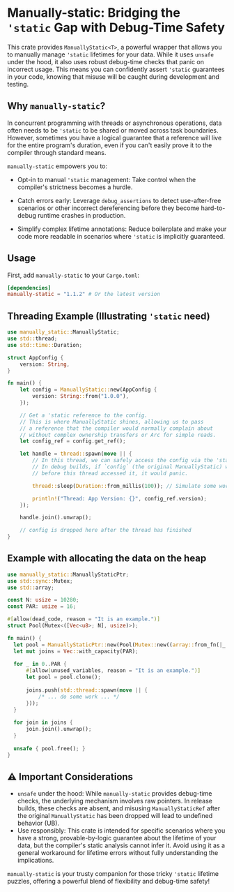 # Manually-static: Bridging the `'static` Gap with Debug-Time Safety

This crate provides `ManuallyStatic<T>`,
a powerful wrapper that allows you to manually manage `'static` lifetimes for your data.
While it uses `unsafe` under the hood, it also uses robust debug-time checks that panic on incorrect usage.
This means you can confidently assert `'static` guarantees in your code,
knowing that misuse will be caught during development and testing.

## Why `manually-static`?
In concurrent programming with threads or asynchronous operations, data often needs to be `'static` to
be shared or moved across task boundaries.
However, sometimes you have a logical
guarantee that a reference will live for the entire program's duration,
even if you can't easily prove it to the compiler through standard means.

`manually-static` empowers you to:

- Opt-in to manual `'static` management: Take control when the compiler's strictness becomes a hurdle.

- Catch errors early: Leverage `debug_assertions` to detect use-after-free scenarios or other incorrect
  dereferencing before they become hard-to-debug runtime crashes in production.

- Simplify complex lifetime annotations: Reduce boilerplate and make your code more readable in scenarios
  where `'static` is implicitly guaranteed.

## Usage

First, add `manually-static` to your `Cargo.toml`:

```toml
[dependencies]
manually-static = "1.1.2" # Or the latest version
```

## Threading Example (Illustrating `'static` need)

```rust
use manually_static::ManuallyStatic;
use std::thread;
use std::time::Duration;

struct AppConfig {
    version: String,
}

fn main() {
    let config = ManuallyStatic::new(AppConfig {
        version: String::from("1.0.0"),
    });

    // Get a 'static reference to the config.
    // This is where ManuallyStatic shines, allowing us to pass
    // a reference that the compiler would normally complain about
    // without complex ownership transfers or Arc for simple reads.
    let config_ref = config.get_ref();

    let handle = thread::spawn(move || {
        // In this thread, we can safely access the config via the 'static reference.
        // In debug builds, if `config` (the original ManuallyStatic) was dropped
        // before this thread accessed it, it would panic.

        thread::sleep(Duration::from_millis(100)); // Simulate some work

        println!("Thread: App Version: {}", config_ref.version);
    });

    handle.join().unwrap();

    // config is dropped here after the thread has finished
}
```

## Example with allocating the data on the heap

```rust
use manually_static::ManuallyStaticPtr;
use std::sync::Mutex;
use std::array;

const N: usize = 10280;
const PAR: usize = 16;

#[allow(dead_code, reason = "It is an example.")]
struct Pool(Mutex<([Vec<u8>; N], usize)>);

fn main() {
  let pool = ManuallyStaticPtr::new(Pool(Mutex::new((array::from_fn(|_| Vec::new()), 0))));
  let mut joins = Vec::with_capacity(PAR);
  
  for _ in 0..PAR {
      #[allow(unused_variables, reason = "It is an example.")]
      let pool = pool.clone();
  
      joins.push(std::thread::spawn(move || {
          /* ... do some work ... */
      }));
  }
  
  for join in joins {
      join.join().unwrap();
  }
  
  unsafe { pool.free(); }
}
```

## ⚠️ Important Considerations

- `unsafe` under the hood: While `manually-static` provides debug-time checks, 
  the underlying mechanism involves raw pointers.
  In release builds, these checks are absent,
  and misusing `ManuallyStaticRef` after the original `ManuallyStatic` has been dropped
  will lead to undefined behavior (UB).
- Use responsibly: This crate is intended for specific scenarios where you have a strong,
  provable-by-logic guarantee about the lifetime of your data,
  but the compiler's static analysis cannot infer it.
  Avoid using it as a general workaround for lifetime errors without fully understanding the implications.

`manually-static` is your trusty companion for those tricky `'static` lifetime puzzles,
offering a powerful blend of flexibility and debug-time safety!
